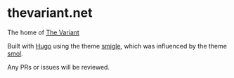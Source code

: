 # thevariant.net

The home of [The Variant](https://thevariant.net)

Built with [Hugo](https://gohugo.io) using the theme [smigle](https://gitlab.com/ian-s-mcb/smigle-hugo-theme), which was influenced by the theme [smol](https://github.com/sumnerevans/smol).

Any PRs or issues will be reviewed.

